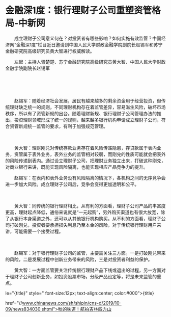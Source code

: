 # 金融深1度：银行理财子公司重塑资管格局-中新网

　　成立理财子公司意义何在？对投资者有哪些影响？如何实施有效监管？中国经济网“金融深1度”栏目近日邀请到中国人民大学财政金融学院副院长赵锡军和苏宁金融研究院高级研究员黄大智进行权威解读。

　　左起：主持人胥楚楚、苏宁金融研究院高级研究员黄大智、中国人民大学财政金融学院副院长赵锡军

　　

　　

　　赵锡军：随着经济社会发展，居民有越来越多的剩余资金用于经营投资，但传统理财缺乏统一的规则，不同理财机构存在着监管差异，容易滋生风险，破坏市场秩序，所以有了资管新规的出台。随着理财新规、银行理财子公司管理办法的推出，投资理财领域形成了统一的规则，越来越多银行机构申请成立理财子公司，符合资管新规统一监管的要求，有利于加强规范管理。

　　

　　黄大智：理财刚兑对传统存款业务存在着风险传递隐患，存贷款属于表内业务，资管属于表外业务，表外业务的监管相对较弱，而刚兑的性质可能就会把表外的风险传递到表内。通过设立理财子公司，把理财业务独立出来，打破这种刚兑，对商业银行来讲，既能实现风险隔离，也能实现相应产品竞争力的提升。

　　赵锡军：在表内和表外业务没有风险隔离的情况下，各机构之间的无序竞争会进一步加大风险。成立理财子公司后，竞争会变得更加透明和公平。

　　

　　黄大智：同传统的银行理财相比，从有利的方面看，理财子公司产品的丰富度更高，理财起点降低，通俗来说就是“一元起购”，另外购买渠道也有很大放宽，除了从银行本身渠道之外，还可以从其他银行机构购买。从不利的方面看，理财子公司打破刚兑，投资者要承担损失利息乃至本金的风险，对于传统银行理财用户来讲，可能需要一个接受过程。

　　

　　赵锡军：对于银行理财子公司的监管，主要需关注三方面。一是打破刚兑带来的风险，二是发展过程中创新业务带来的风险，三是对投资者利益的保护。

　　黄大智：一方面监管要关注传统银行理财产品下线或退出的过程，另一方面对于理财子公司创新业务，如投资股票市场，分级产品设定等，将是未来监管的重点。

le="{title}" style=" font-size:12px; text-align:center; color:#000">{title}

href="//www.chinanews.com/sh/shipin/cns-d/2019/10-09/news834030.shtml">秋的味道！航拍吉林四方山
